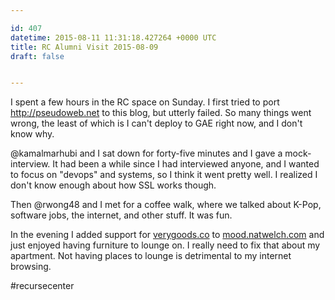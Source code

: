 ```yaml
---

id: 407
datetime: 2015-08-11 11:31:18.427264 +0000 UTC
title: RC Alumni Visit 2015-08-09
draft: false


---
```


I spent a few hours in the RC space on Sunday. I first tried to port http://pseudoweb.net to this blog, but utterly failed. So many things went wrong, the least of which is I can't deploy to GAE right now, and I don't know why.

@kamalmarhubi and I sat down for forty-five minutes and I gave a mock-interview. It had been a while since I had interviewed anyone, and I wanted to focus on "devops" and systems, so I think it went pretty well. I realized I don't know enough about how SSL works though.

Then @rwong48 and I met for a coffee walk, where we talked about K-Pop, software jobs, the internet, and other stuff. It was fun.

In the evening I added support for [verygoods.co](https://verygoods.co/) to [mood.natwelch.com](http://mood.natwelch.com/) and just enjoyed having furniture to lounge on. I really need to fix that about my apartment. Not having places to lounge is detrimental to my internet browsing.

#recursecenter
